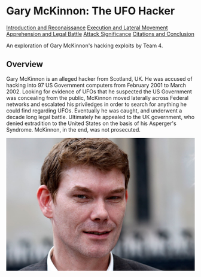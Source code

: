 <html lang="en">
<head>
    <meta charset="UTF-8">
    <meta name="viewport" content="width=device-width, initial-scale=1.0">
    <title>Gary McKinnon: The UFO Hacker</title>
</head>
<body>
    <h1>Gary McKinnon: The UFO Hacker</h1>
	<div class="navbar">
        <a href="recon.html">Introduction and Reconaissance</a>
        <a href="#TheHack">Execution and Lateral Movement</a>
        <a href="#Apprehension">Apprehension and Legal Battle</a>
        <a href="#Significance">Attack Significance</a>
        <a href="#Citations">Citations and Conclusion</a>
    </div>
    <p class="accent-text hover-effect">An exploration of Gary McKinnon's hacking exploits by Team 4.</p>
	<div class="clearfix"></div>
	<div class="content-container">
	<div class="Overview">
	<h2>Overview</h2>
	<p> Gary McKinnon is an alleged hacker from Scotland, UK. He was accused of hacking into 97 US Government computers from February 2001 to March 2002.
	    Looking for evidence of UFOs that he suspected the US Government was concealing from the public, McKinnon moved laterally across Federal networks
		and escalated his priviledges in order to search for anything he could find regarding UFOs. Eventually he was caught, and underwent a decade long
		legal battle. Ultimately he appealed to the UK government, who denied extradition to the United States on the basis of his Asperger's Syndrome.
		McKinnon, in the end, was not prosecuted.
	</p>
	</div>
	<div class="headshot">
    <img src="mckinnon.jpg" alt="Gary McKinnon" class="headshot-image">
	</div>
	</div>
</body>
</html>
